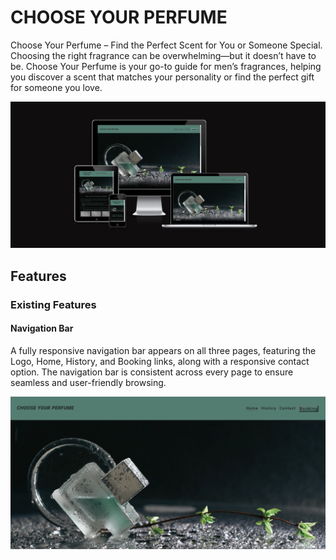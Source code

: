 ﻿# **CHOOSE YOUR PERFUME**

Choose Your Perfume – Find the Perfect Scent for You or Someone Special. Choosing the right fragrance can be overwhelming—but it doesn’t have to be. Choose Your Perfume is your go-to guide for men’s fragrances, helping you discover a scent that matches your personality or find the perfect gift for someone you love.


![Image Alt](https://github.com/omarazzawi/choose-your-perfume/blob/5ef86decde4287984ed6bf6e137b5dca5a25122d/shootscreen.png)

## Features

### Existing Features

#### Navigation Bar

A fully responsive navigation bar appears on all three pages, featuring the Logo, Home, History, and Booking links, along with a responsive contact option. The navigation bar is consistent across every page to ensure seamless and user-friendly browsing.

![Image Alt](https://github.com/omarazzawi/choose-your-perfume/blob/c1a8e219611e6f86d90f5e23b02da2916ec55924/navbar.png)


